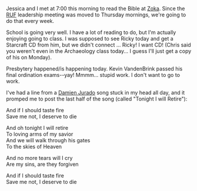 Jessica and I met at 7:00 this morning to read the Bible at <a href="http://www.zokacoffee.com">Zoka</a>.  Since the <a href="http://students.washington.edu/ruf/">RUF</a> leadership meeting was moved to Thursday mornings, we're going to do that every week.

School is going very well.  I have a lot of reading to do, but I'm actually enjoying going to class.  I was supposed to see Ricky today and get a Starcraft CD from him, but we didn't connect ... Ricky!  I want CD! (Chris said you weren't even in the Archaeology class today... I guess I'll just get a copy of his on Monday).

Presbytery happened/is happening today.  Kevin VandenBrink passed his final ordination exams--yay!  Mmmm... stupid work.  I don't want to go to work.

I've had a line from a <a href="http://www.damienjurado.com/">Damien Jurado</a> song stuck in my head all day, and it promped me to post the last half of the song (called "Tonight I will Retire"):


And if I should taste fire<br />
Save me not, I deserve to die

And oh tonight I will retire<br />
To loving arms of my savior<br />
And we will walk through his gates<br />
To the skies of Heaven

And no more tears will I cry<br />
Are my sins, are they forgiven

And if I should taste fire<br />
Save me not, I deserve to die